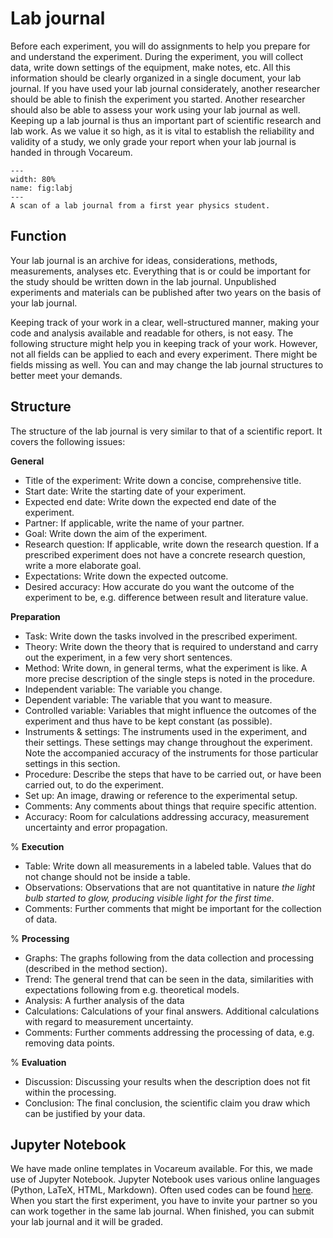 # Lab journal
Before each experiment, you will do assignments to help you prepare for and understand the experiment. During the experiment, you will collect data, write down settings of the equipment, make notes, etc. All this information should be clearly organized in a single document, your lab journal. If you have used your lab journal considerately, another researcher should be able to finish the experiment you started. Another researcher should also be able to assess your work using your lab journal as well. Keeping up a lab journal is thus an important part of scientific research and lab work. As we value it so high, as it is vital to establish the reliability and validity of a study, we only grade your report when your lab journal is handed in through Vocareum.

```{figure} /figures/labjournalscan.PNG
---
width: 80%
name: fig:labj
---
A scan of a lab journal from a first year physics student.
```

## Function
Your lab journal is an archive for ideas, considerations, methods, measurements, analyses etc. Everything that is or could be important for the study should be written down in the lab journal. Unpublished experiments and materials can be published after two years on the basis of your lab journal. 

Keeping track of your work in a clear, well-structured manner, making your code and analysis available and readable for others, is not easy. The following structure might help you in keeping track of your work. However, not all fields can be applied to each and every experiment. There might be fields missing as well. You can and may change the lab journal structures to better meet your demands.

## Structure
The structure of the lab journal is very similar to that of a scientific report. It covers the following issues:

**General**

* Title of the experiment: Write down a concise, comprehensive title.
* Start date: Write the starting date of your experiment. 
* Expected end date: Write down the expected end date of the experiment.
* Partner: If applicable, write the name of your partner. 
* Goal: Write down the aim of the experiment. 
* Research question: If applicable, write down the research question. If a prescribed experiment does not have a concrete research question, write a more elaborate goal. 
* Expectations: Write down the expected outcome.
* Desired accuracy: How accurate do you want the outcome of the experiment to be, e.g. difference between result and literature value. 


**Preparation**

* Task: Write down the tasks involved in the prescribed experiment. 
* Theory: Write down the theory that is required to understand and carry out the experiment, in a few very short sentences.
* Method: Write down, in general terms, what the experiment is like. A more precise description of the single steps is noted in the procedure.
* Independent variable: The variable you change.
* Dependent variable: The variable that you want to measure.
* Controlled variable: Variables that might influence the outcomes of the experiment and thus have to be kept constant (as possible).
* Instruments & settings: The instruments used in the experiment, and their settings. These settings may change throughout the experiment. Note the accompanied accuracy of the instruments for those particular settings in this section.
* Procedure: Describe the steps that have to be carried out, or have been carried out, to do the experiment. 
* Set up: An image, drawing or reference to the experimental setup.
* Comments: Any comments about things that require specific attention.
* Accuracy: Room for calculations addressing accuracy, measurement uncertainty and error propagation.

%
**Execution**

* Table: Write down all measurements in a labeled table. Values that do not change should not be inside a table.
* Observations: Observations that are not quantitative in nature *the light bulb started to glow, producing visible light for the first time*.
* Comments: Further comments that might be important for the collection of data.

%
**Processing**

* Graphs: The graphs following from the data collection and processing (described in the method section).
* Trend: The general trend that can be seen in the data, similarities with expectations following from e.g. theoretical models. 
* Analysis: A further analysis of the data
* Calculations: Calculations of your final answers. Additional calculations with regard to measurement uncertainty. 
* Comments: Further comments addressing the processing of data, e.g. removing data points. 

%
**Evaluation**

* Discussion: Discussing your results when the description does not fit within the processing.
* Conclusion: The final conclusion, the scientific claim you draw which can be justified by your data.


## Jupyter Notebook
We have made online templates in Vocareum available. For this, we made use of Jupyter Notebook. Jupyter Notebook uses various online languages (Python, LaTeX, HTML, Markdown). Often used codes can be found [here](https://jupyter-notebook.readthedocs.io/en/stable/examples/Notebook/Working%20With%20Markdown%20Cells.html). When you start the first experiment, you have to invite your partner so you can work together in the same lab journal. When finished, you can submit your lab journal and it will be graded. 
